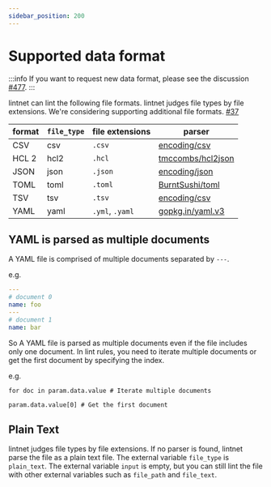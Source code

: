```yaml
---
sidebar_position: 200
---
```


# Supported data format

:::info
If you want to request new data format, please see the discussion [#477](https://github.com/lintnet/lintnet/discussions/477).
:::

lintnet can lint the following file formats.
lintnet judges file types by file extensions.
We're considering supporting additional file formats. [#37](https://github.com/lintnet/lintnet/issues/37)

format | `file_type` | file extensions | parser
--- | --- | --- | ---
CSV | csv | `.csv` | [encoding/csv](https://pkg.go.dev/encoding/csv#Reader)
HCL 2 | hcl2 | `.hcl` | [tmccombs/hcl2json](https://pkg.go.dev/github.com/tmccombs/hcl2json/convert)
JSON | json | `.json` | [encoding/json](https://pkg.go.dev/encoding/json#Decoder)
TOML | toml | `.toml` | [BurntSushi/toml](https://godocs.io/github.com/BurntSushi/toml#Decoder)
TSV | tsv | `.tsv` | [encoding/csv](https://pkg.go.dev/encoding/csv#Reader)
YAML | yaml | `.yml`, `.yaml` | [gopkg.in/yaml.v3](https://pkg.go.dev/gopkg.in/yaml.v3#Decoder)

## YAML is parsed as multiple documents

A YAML file is comprised of multiple documents separated by `---`.

e.g.

```yaml
---
# document 0
name: foo
---
# document 1
name: bar
```

So A YAML file is parsed as multiple documents even if the file includes only one document.
In lint rules, you need to iterate multiple documents or get the first document by specifying the index.

e.g.

```jsonnet
for doc in param.data.value # Iterate multiple documents
```

```jsonnet
param.data.value[0] # Get the first document
```

## Plain Text

lintnet judges file types by file extensions.
If no parser is found, lintnet parse the file as a plain text file.
The external variable `file_type` is `plain_text`.
The external variable `input` is empty, but you can still lint the file with other external variables such as `file_path` and `file_text`.

